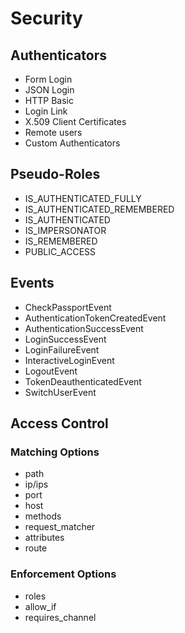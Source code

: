 # Security

## Authenticators

* Form Login
* JSON Login
* HTTP Basic
* Login Link
* X.509 Client Certificates
* Remote users
* Custom Authenticators

## Pseudo-Roles

* IS_AUTHENTICATED_FULLY
* IS_AUTHENTICATED_REMEMBERED
* IS_AUTHENTICATED
* IS_IMPERSONATOR
* IS_REMEMBERED
* PUBLIC_ACCESS

## Events

* CheckPassportEvent
* AuthenticationTokenCreatedEvent
* AuthenticationSuccessEvent
* LoginSuccessEvent
* LoginFailureEvent
* InteractiveLoginEvent
* LogoutEvent
* TokenDeauthenticatedEvent
* SwitchUserEvent

## Access Control

### Matching Options

* path
* ip/ips
* port
* host
* methods
* request_matcher
* attributes
* route

### Enforcement Options

* roles
* allow_if
* requires_channel
